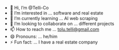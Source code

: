 - 👋 Hi, I’m @Telli-Co
- 👀 I’m interested in ... software and real estate
- 🌱 I’m currently learning ... AI web scraping
- 💞️ I’m looking to collaborate on ... different projects 
- 📫 How to reach me ... tolu.telli@gmail.com
- 😄 Pronouns: ... he/him
- ⚡ Fun fact: ... I have a real estate company

<!---
Telli-Co/Telli-Co is a ✨ special ✨ repository because its `README.md` (this file) appears on your GitHub profile.
You can click the Preview link to take a look at your changes.
--->
